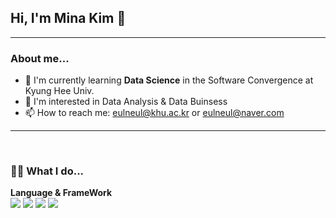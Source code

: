 ## Hi, I'm Mina Kim 🙂 

---
### About me...
- 🌟 I'm currently learning **Data Science** in the Software Convergence at Kyung Hee Univ. <br/>
- 🤔 I'm interested in Data Analysis & Data Buinsess <br/>
- 📫 How to reach me: eulneul@khu.ac.kr or eulneul@naver.com <br/>
---
<br/>

### 👩‍💻 What I do...
**Language & FrameWork** <br/>
<img src="https://img.shields.io/badge/Python-3776AB?style=for-the-badge&logo=Python&logoColor=white"> <img src="https://img.shields.io/badge/MySQL-4479A1?style=for-the-badge&logo=MySQL&logoColor=white"> <img src="https://img.shields.io/badge/pytorch-EE4C2C?style=for-the-badge&logo=pytorch&logoColor=white"> <img src="https://img.shields.io/badge/c++-00599C?style=for-the-badge&logo=cplusplus&logoColor=white"> <br/><br/>


<!--
**eulneul/eulneul** is a ✨ _special_ ✨ repository because its `README.md` (this file) appears on your GitHub profile.

Here are some ideas to get you started:

- 🔭 I’m currently working on ...
- 🌱 I’m currently learning ...
- 👯 I’m looking to collaborate on ...
- 🤔 I’m looking for help with ...
- 💬 Ask me about ...
- 📫 How to reach me: ...
- 😄 Pronouns: ...
- ⚡ Fun fact: ...
-->
